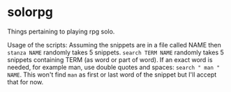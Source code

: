 # solorpg
Things pertaining to playing rpg solo.

Usage of the scripts:
Assuming the snippets are in a file called NAME then `stanza NAME` randomly takes 5 snippets. `search TERM NAME` randomly takes 5 snippets containing TERM (as word or part of word). If an exact word is needed, for example man, use double quotes and spaces: `search " man " NAME`. This won't find `man` as first or last word of the snippet but I'll accept that for now.

